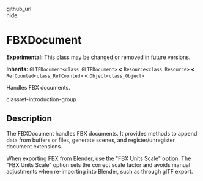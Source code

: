 github\_url  
hide

# FBXDocument

**Experimental:** This class may be changed or removed in future
versions.

**Inherits:** `GLTFDocument<class_GLTFDocument>` **&lt;**
`Resource<class_Resource>` **&lt;** `RefCounted<class_RefCounted>`
**&lt;** `Object<class_Object>`

Handles FBX documents.

classref-introduction-group

## Description

The FBXDocument handles FBX documents. It provides methods to append
data from buffers or files, generate scenes, and register/unregister
document extensions.

When exporting FBX from Blender, use the "FBX Units Scale" option. The
"FBX Units Scale" option sets the correct scale factor and avoids manual
adjustments when re-importing into Blender, such as through glTF export.

